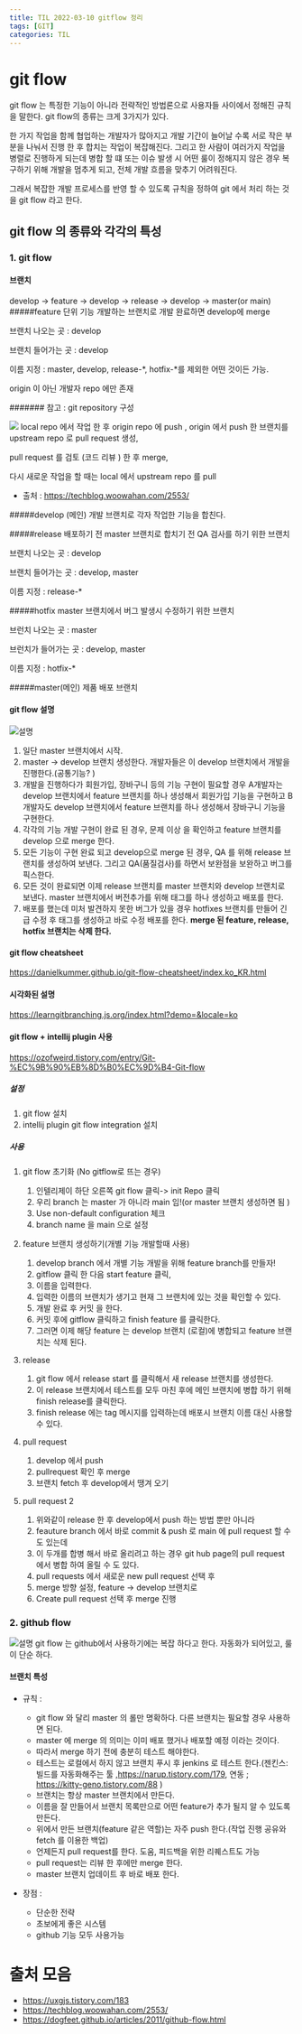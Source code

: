 ```yaml
---
title: TIL 2022-03-10 gitflow 정리 
tags: [GIT]
categories: TIL
---
```


# git flow
git flow 는 특정한 기능이 아니라 전략적인 방법론으로 사용자들 사이에서 정해진 규칙을 말한다. 
git flow의 종류는 크게 3가지가 있다. 

한 가지 작업을 함께 협업하는 개발자가 많아지고 개발 기간이 늘어날 수록 서로 작은 부분을 나눠서 진행 한 후 합치는 작업이 복잡해진다. 
그리고 한 사람이 여러가지 작업을 병렬로 진행하게 되는데 병합 할 떄 또는 이슈 발생 시 어떤 룰이 정해지지 않은 경우 복구하기 위해 개발을 멈추게 되고, 
전체 개발 흐름을 맞추기 어려워진다. 

그래서 복잡한 개발 프로세스를 반영 할 수 있도록 규칙을 정하여 git 에서 처리 하는 것을 git flow 라고 한다. 


## git flow 의 종류와 각각의 특성 
### 1. git flow 

#### 브랜치 
develop -> feature -> develop -> release -> develop -> master(or main)
#####feature
단위 기능 개발하는 브랜치로 개발 완료하면 develop에 merge 

브랜치 나오는 곳 : develop

브랜치 들어가는 곳 : develop

이름 지정 : master, develop, release-*, hotfix-*를 제외한 어떤 것이든 가능.

origin 이 아닌 개발자 repo 에만 존재 

####### 참고 : git repository 구성 

![](https://techblog.woowahan.com/wp-content/uploads/img/2017-10-30/github-flow_repository_structure.png)
local repo 에서 작업 한 후 origin repo 에 push , origin 에서 push 한 브랜치를 upstream repo 로 pull request 생성, 

pull request 를 검토 (코드 리뷰 ) 한 후 merge, 

다시 새로운 작업을 할 때는 local 에서 upstream repo 를 pull 


- 출처 : https://techblog.woowahan.com/2553/


#####develop (메인)
개발 브랜치로 각자 작업한 기능을 합친다. 

#####release
배포하기 전 master 브랜치로 합치기 전 QA 검사를 하기 위한 브랜치

브랜치 나오는 곳 : develop

브랜치 들어가는 곳 : develop, master 

이름 지정 : release-*


#####hotfix 
master 브랜치에서 버그 발생시 수정하기 위한 브랜치 


브런치 나오는 곳 : master

브런치가 들어가는 곳 : develop, master

이름 지정 : hotfix-*


#####master(메인)
제품 배포 브랜치 

#### git flow 설명 
![설명](https://techblog.woowahan.com/wp-content/uploads/img/2017-10-30/git-flow_overall_graph.png)

1. 일단 master 브랜치에서 시작.
2. master -> develop 브랜치 생성한다.  개발자들은 이 develop 브랜치에서 개발을 진행한다.(공통기능? )
3. 개발을 진행하다가 회원가입, 장바구니 등의 기능 구현이 필요할 경우 A개발자는 develop 브랜치에서 feature 브랜치를 하나 생성해서 회원가입 기능을 구현하고 B개발자도 develop 브랜치에서 feature 브랜치를 하나 생성해서 장바구니 기능을 구현한다.
4. 각각의 기능 개발 구현이 완료 된 경우, 문제 이상 을 확인하고 feature 브랜치를 develop 으로 merge 한다. 
5. 모든 기능이 구현 완료 되고 develop으로 merge 된 경우, QA 를 위해 release 브랜치를 생성하여 보낸다. 그리고 QA(품질검사)를 하면서 보완점을 보완하고 버그를 픽스한다. 
6. 모든 것이 완료되면 이제 release 브랜치를 master 브랜치와 develop 브랜치로 보낸다. master 브랜치에서 버전추가를 위해 태그를 하나 생성하고 배포를 한다.
7. 배포를 했는데 미처 발견하지 못한 버그가 있을 경우 hotfixes 브랜치를 만들어 긴급 수정 후 태그를 생성하고 바로 수정 배포를 한다.
**merge 된 feature, release, hotfix 브랜치는 삭제 한다.**


#### git flow cheatsheet 

https://danielkummer.github.io/git-flow-cheatsheet/index.ko_KR.html


#### 시각화된 설명 

https://learngitbranching.js.org/index.html?demo=&locale=ko


#### git flow + intellij plugin 사용 

https://ozofweird.tistory.com/entry/Git-%EC%9B%90%EB%8D%B0%EC%9D%B4-Git-flow

##### 설정 
1. git flow 설치 
2. intellij plugin git flow integration 설치 
##### 사용 

1. git flow 초기화 (No gitflow로 뜨는 경우)
   1. 인텔리제이 하단 오른쪽 git flow  클릭-> init Repo 클릭
   2. 우리 branch 는 master 가 아니라 main 임!(or master 브랜치 생성하면 됨 )
   3. Use non-default configuration 체크 
   4. branch name 을 main 으로 설정 
2. feature 브랜치 생성하기(개별 기능 개발할때 사용) 
   1. develop branch 에서 개별 기능 개발을 위해 feature branch를 만들자! 
   2. gitflow 클릭 한 다음 start feature 클릭, 
   3. 이름을 입력한다. 
   4. 입력한 이름의 브랜치가 생기고 현재 그 브랜치에 있는 것을 확인할 수 있다. 
   5. 개발 완료 후 커밋 을 한다. 
   6. 커밋 후에 gitflow 클릭하고 finish feature 를 클릭한다. 
   7. 그러면 이제 해당 feature 는 develop 브랜치 (로컬)에 병합되고 feature 브랜치는 삭제 된다. 
3. release 
   1. git flow 에서 release start 를 클릭해서 새 release 브랜치를 생성한다. 
   2. 이 release 브랜치에서 테스트를 모두 마친 후에 메인 브랜치에 병합 하기 위해 finish release를 클릭한다. 
   3. finish release 에는 tag 메시지를 입력하는데 배포시 브랜치 이름 대신 사용할 수 있다. 
4. pull request 
   1. develop 에서 push 
   2. pullrequest 확인 후 merge 
   3. 브랜치 fetch 후 develop에서 땡겨 오기 

5. pull request 2 
   1. 위와같이 release 한 후 develop에서 push 하는 방법 뿐만 아니라 
   2. feauture branch 에서 바로 commit & push 로 main 에 pull request 할 수 도 있는데 
   3. 이 두개를 합병 해서 바로 올리려고 하는 경우 git hub page의 pull request 에서 병합 하여 올릴 수 도 있다. 
   4. pull requests 에서 새로운 new pull request 선택 후 
   5. merge 방향 설정, feature -> develop 브랜치로 
   6. Create pull request 선택 후 merge 진행 




### 2. github flow

![설명](http://cdn-ak.f.st-hatena.com/images/fotolife/s/shoma2da/20151104/20151104223339.png)
git flow 는 github에서 사용하기에는 복잡 하다고 한다. 
자동화가 되어있고, 룰이 단순 하다. 

#### 브랜치 특성 
- 규칙 : 
  - git flow 와 달리 master 의 롤만 명확하다. 다른 브랜치는 필요할 경우 사용하면 된다. 
  - master 에 merge 의 의미는 이미 배포 했거나 배포할 예정 이라는 것이다. 
  - 따라서 merge 하기 전에 충분히 테스트 해야한다. 
  - 테스트는 로컬에서 하지 않고 브랜치 푸시 후 jenkins 로 테스트 한다.(젠킨스:빌드를 자동화해주는 툴 ,https://narup.tistory.com/179, 연동 ; https://kitty-geno.tistory.com/88 )
  - 브랜치는 항상 master 브랜치에서 만든다. 
  - 이름을 잘 만들어서 브랜치 목록만으로 어떤 feature가 추가 될지 알 수 있도록 만든다. 
  - 위에서 만든 브랜치(feature 같은 역할)는 자주 push 한다.(작업 진행 공유와 fetch 를 이용한 백업)
  - 언제든지 pull request를 한다. 도움, 피드백을 위한 리퀘스트도 가능 
  - pull request는 리뷰 한 후에만 merge 한다. 
  - master 브랜치 업데이트 후 바로 배포 한다. 

- 장점 : 
  - 단순한 전략 
  - 초보에게 좋은 시스템 
  - github 기능 모두 사용가능 


# 출처 모음 
- https://uxgjs.tistory.com/183
- https://techblog.woowahan.com/2553/
- https://dogfeet.github.io/articles/2011/github-flow.html